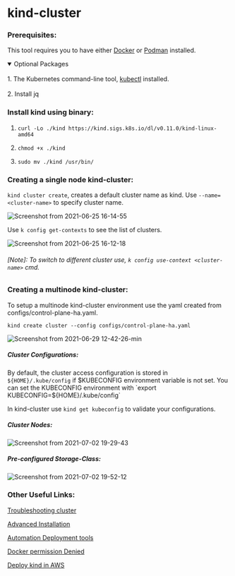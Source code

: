 # kind-cluster

### Prerequisites:

This tool requires you to have either [Docker](https://docs.docker.com/get-docker/) or [Podman](https://podman.io/getting-started/installation) installed.

<details open>
<summary>Optional Packages</summary>
<br>1. The Kubernetes command-line tool,  <a href="https://kubernetes.io/docs/tasks/tools/">kubectl</a> installed.</br>
<br>2. Install jq </br>
</details>


### Install kind using binary:

1. `curl -Lo ./kind https://kind.sigs.k8s.io/dl/v0.11.0/kind-linux-amd64`

2. `chmod +x ./kind`

3. `sudo mv ./kind /usr/bin/`

### Creating a single node kind-cluster:

  `kind cluster create`, creates a default cluster name as kind. Use `--name=<cluster-name>` to specify cluster name.

  ![Screenshot from 2021-06-25 16-14-55](https://user-images.githubusercontent.com/32717488/123413893-e95c8280-d5d0-11eb-9353-f28f0aa12465.png)


Use `k config get-contexts` to see the list of clusters.

![Screenshot from 2021-06-25 16-12-18](https://user-images.githubusercontent.com/32717488/123413986-f8dbcb80-d5d0-11eb-8e75-664ef7171ebe.png)

###### [Note]: To switch to different cluster use, `k config use-context <cluster-name>` cmd.

### Creating a multinode kind-cluster:

To setup a multinode kind-cluster environment use the yaml created from configs/control-plane-ha.yaml.

`kind create cluster --config configs/control-plane-ha.yaml`

![Screenshot from 2021-06-29 12-42-26-min](https://user-images.githubusercontent.com/32717488/123753676-bc151a80-d8d7-11eb-94f5-e288bf60c98e.png)

##### Cluster Configurations:

By default, the cluster access configuration is stored in `${HOME}/.kube/config` if $KUBECONFIG environment variable is not set. You can set the KUBECONFIG environment with `export KUBECONFIG=${HOME}/.kube/config`

In kind-cluster use `kind get kubeconfig` to validate your configurations.

##### Cluster Nodes:

![Screenshot from 2021-07-02 19-29-43](https://user-images.githubusercontent.com/32717488/124286135-437abc00-db6c-11eb-8cb3-484d99afb61e.png)

##### Pre-configured Storage-Class:

![Screenshot from 2021-07-02 19-52-12](https://user-images.githubusercontent.com/32717488/124289319-cbae9080-db6f-11eb-9a64-d52428573be2.png)



### Other Useful Links:

[Troubleshooting cluster](https://kubernetes.io/docs/tasks/debug-application-cluster/debug-cluster/)

[Advanced Installation](https://pkg.go.dev/sigs.k8s.io/kind)

[Automation Deployment tools](https://spr.com/4-tools-to-automate-kubernetes-cluster-deployments/)

[Docker permission Denied](https://www.digitalocean.com/community/questions/how-to-fix-docker-got-permission-denied-while-trying-to-connect-to-the-docker-daemon-socket)

[Deploy kind in AWS](https://github.com/rustysys-dev/kinp)
